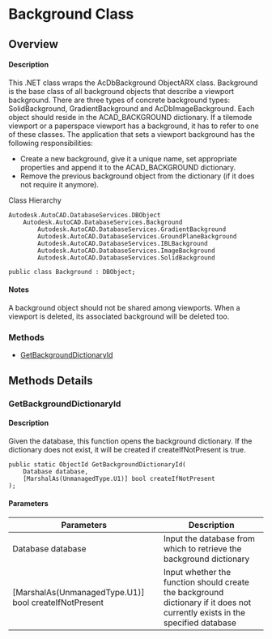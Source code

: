 # Background Class

## Overview

#### Description
This .NET class wraps the AcDbBackground ObjectARX class. 
Background is the base class of all background objects that describe a viewport background. There are three types of concrete background types: SolidBackground, GradientBackground and AcDbImageBackground. Each object should reside in the ACAD_BACKGROUND dictionary. If a tilemode viewport or a paperspace viewport has a background, it has to refer to one of these classes. 
The application that sets a viewport background has the following responsibilities: 
  * Create a new background, give it a unique name, set appropriate properties and append it to the ACAD_BACKGROUND dictionary.
  * Remove the previous background object from the dictionary (if it does not require it anymore).

Class Hierarchy
```text
Autodesk.AutoCAD.DatabaseServices.DBObject
    Autodesk.AutoCAD.DatabaseServices.Background
        Autodesk.AutoCAD.DatabaseServices.GradientBackground
        Autodesk.AutoCAD.DatabaseServices.GroundPlaneBackground
        Autodesk.AutoCAD.DatabaseServices.IBLBackground
        Autodesk.AutoCAD.DatabaseServices.ImageBackground
        Autodesk.AutoCAD.DatabaseServices.SolidBackground
```

```text
public class Background : DBObject;
```

#### Notes
A background object should not be shared among viewports. When a viewport is deleted, its associated background will be deleted too.
### Methods

- [GetBackgroundDictionaryId](#getbackgrounddictionaryid)


## Methods Details

### GetBackgroundDictionaryId

#### Description
Given the database, this function opens the background dictionary. If the dictionary does not exist, it will be created if createIfNotPresent is true.
```text
public static ObjectId GetBackgroundDictionaryId(
    Database database, 
    [MarshalAs(UnmanagedType.U1)] bool createIfNotPresent
);
```

#### Parameters

| Parameters | Description |
| --- | --- |
| Database database | Input the database from which to retrieve the background dictionary |
| [MarshalAs(UnmanagedType.U1)] bool createIfNotPresent | Input whether the function should create the background dictionary if it does not currently exists in the specified database |
